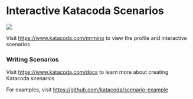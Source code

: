 # Interactive Katacoda Scenarios

[![](http://shields.katacoda.com/katacoda/mrmino/count.svg)](https://www.katacoda.com/mrmino "Get your profile on Katacoda.com")

Visit https://www.katacoda.com/mrmino to view the profile and interactive scenarios

### Writing Scenarios
Visit https://www.katacoda.com/docs to learn more about creating Katacoda scenarios

For examples, visit https://github.com/katacoda/scenario-example
